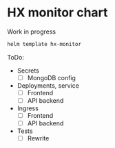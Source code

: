 # HX monitor chart
Work in progress

```bash
helm template hx-monitor
```

ToDo:
- Secrets
  - [ ] MongoDB config
- Deployments, service
  - [ ] Frontend
  - [ ] API backend
- Ingress
  - [ ] Frontend
  - [ ] API backend
- Tests
  - [ ] Rewrite